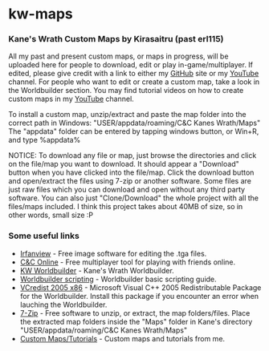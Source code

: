 # kw-maps
### Kane's Wrath Custom Maps by Kirasaitru (past erl115)

All my past and present custom maps, or maps in progress, will be uploaded here for people to download, edit or play in-game/multiplayer.
If edited, please give credit with a link to either my [GitHub](https://github.com/Kirasaitru/kw-maps) site or my [YouTube](https://www.youtube.com/channel/UCASgf1IsH99o_e-JU0FY-OA) channel.
For people who want to edit or create a custom map, take a look in the Worldbuilder section.
You may find tutorial videos on how to create custom maps in my [YouTube](https://www.youtube.com/channel/UCASgf1IsH99o_e-JU0FY-OA) channel.

To install a custom map, unzip/extract and paste the map folder into the correct path in Windows:
"USER/appdata/roaming/C&C Kanes Wrath/Maps"
The "appdata" folder can be entered by tapping windows button, or Win+R, and type %appdata%

NOTICE:
To download any file or map, just browse the directories and click on the file/map you want to download. It should appear a "Download" button when you have clicked into the file/map. Click the download button and open/extract the files using 7-zip or another software. Some files are just raw files which you can download and open without any third party software.
You can also just "Clone/Download" the whole project with all the files/maps included. I think this project takes about 40MB of size, so in other words, small size :P

### Some useful links
* [Irfanview](https://www.irfanview.com/) - Free image software for editing the .tga files.
* [C&C Online](https://cnc-online.net/en/) - Free multiplayer tool for playing with friends online.
* [KW Worldbuilder](http://www.moddb.com/games/cc-kanes-wrath/downloads/cc-3-kanes-wrath-worldbuilder-v11) - Kane's Wrath Worldbuilder.
* [Worldbuilder scripting](https://www.gamereplays.org/community/index.php?showtopic=261606) - Worldbuilder basic scripting guide.
* [VCredist 2005 x86](https://www.microsoft.com/en-in/download/details.aspx?id=3387) - Microsoft Visual C++ 2005 Redistributable Package for the Worldbuilder. Install this package if you encounter an error when lauching the Worldbuilder.
* [7-Zip](https://www.7-zip.org/) - Free software to unzip, or extract, the map folders/files. Place the extracted map folders inside the "Maps" folder in Kane's directory "USER/appdata/roaming/C&C Kanes Wrath/Maps"
* [Custom Maps/Tutorials](https://www.youtube.com/playlist?list=PLG-nemiRc1_pUJn8WQ85MwKuj352YgQu5) - Custom maps and tutorials from me.